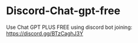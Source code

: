 # Discord-Chat-gpt-free
Use Chat GPT PLUS FREE using discord bot joining: https://discord.gg/BTzCaghJ3Y







                  